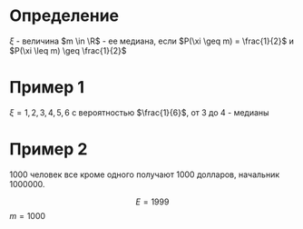 # Определение
$\xi$ - величина
$m \in \R$ - ее медиана, если
$P(\xi \geq m) = \frac{1}{2}$ и $P(\xi \leq m) \geq \frac{1}{2}$
# Пример 1
$\xi = 1,2 ,3 ,4 ,5, 6$  c вероятностью $\frac{1}{6}$, от 3 до 4 - медианы
# Пример 2
$1000$ человек все кроме одного получают $1000$ долларов, начальник $1000000$.

$$E = 1999$$
$m = 1000$
